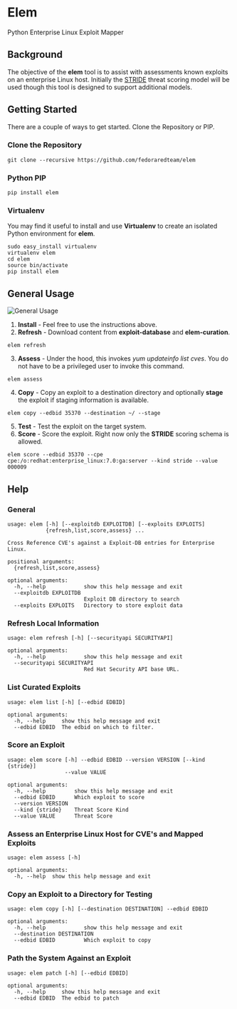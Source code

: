 # Elem
Python Enterprise Linux Exploit Mapper
## Background
The objective of the **elem** tool is to assist with assessments known exploits on an enterprise Linux host.  Initially the [STRIDE](https://msdn.microsoft.com/en-us/library/ee823878%28v=cs.20%29.aspx) threat scoring model will be used though this tool is designed to support additional models.
## Getting Started
There are a couple of ways to get started.  Clone the Repository or PIP.
### Clone the Repository
```
git clone --recursive https://github.com/fedoraredteam/elem
```
### Python PIP
```
pip install elem
```
### Virtualenv
You may find it useful to install and use **Virtualenv** to create an isolated Python environment for **elem**.
```terminal
sudo easy_install virtualenv
virtualenv elem
cd elem
source bin/activate
pip install elem
```
## General Usage
![General Usage](https://github.com/fedoraredteam/elem/blob/master/images/usage.png)
1. **Install** - Feel free to use the instructions above.
2. **Refresh** - Download content from **exploit-database** and **elem-curation**.
```
elem refresh
```
3. **Assess** - Under the hood, this invokes *yum updateinfo list cves*.  You do not have to be a privileged user to invoke this command.
```
elem assess
```
4. **Copy** - Copy an exploit to a destination directory and optionally **stage** the exploit if staging information is available.
```
elem copy --edbid 35370 --destination ~/ --stage
```
5. **Test** - Test the exploit on the target system.
6. **Score** - Score the exploit.  Right now only the **STRIDE** scoring schema is allowed.
```
elem score --edbid 35370 --cpe cpe:/o:redhat:enterprise_linux:7.0:ga:server --kind stride --value 000009
```
## Help
### General
```terminal
usage: elem [-h] [--exploitdb EXPLOITDB] [--exploits EXPLOITS]
            {refresh,list,score,assess} ...

Cross Reference CVE's against a Exploit-DB entries for Enterprise Linux.

positional arguments:
  {refresh,list,score,assess}

optional arguments:
  -h, --help            show this help message and exit
  --exploitdb EXPLOITDB
                        Exploit DB directory to search
  --exploits EXPLOITS   Directory to store exploit data
```
### Refresh Local Information
```terminal
usage: elem refresh [-h] [--securityapi SECURITYAPI]

optional arguments:
  -h, --help            show this help message and exit
  --securityapi SECURITYAPI
                        Red Hat Security API base URL.
```
### List Curated Exploits
```terminal
usage: elem list [-h] [--edbid EDBID]

optional arguments:
  -h, --help     show this help message and exit
  --edbid EDBID  The edbid on which to filter.
```
### Score an Exploit
```terminal
usage: elem score [-h] --edbid EDBID --version VERSION [--kind {stride}]
                  --value VALUE

optional arguments:
  -h, --help         show this help message and exit
  --edbid EDBID      Which exploit to score
  --version VERSION
  --kind {stride}    Threat Score Kind
  --value VALUE      Threat Score
```
### Assess an Enterprise Linux Host for CVE's and Mapped Exploits
```terminal
usage: elem assess [-h]

optional arguments:
  -h, --help  show this help message and exit
```
### Copy an Exploit to a Directory for Testing
```terminal
usage: elem copy [-h] [--destination DESTINATION] --edbid EDBID

optional arguments:
  -h, --help            show this help message and exit
  --destination DESTINATION
  --edbid EDBID         Which exploit to copy
```
### Path the System Against an Exploit
```terminal
usage: elem patch [-h] [--edbid EDBID]

optional arguments:
  -h, --help     show this help message and exit
  --edbid EDBID  The edbid to patch
```
